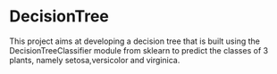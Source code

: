 # DecisionTree
This project aims at developing a decision tree that is built using the DecisionTreeClassifier module from sklearn to predict the classes of 3 plants, namely setosa,versicolor and virginica.
